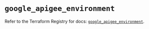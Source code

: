 # `google_apigee_environment`

Refer to the Terraform Registry for docs: [`google_apigee_environment`](https://registry.terraform.io/providers/hashicorp/google/5.20.0/docs/resources/apigee_environment).
